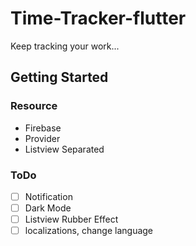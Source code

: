 # Time-Tracker-flutter

Keep tracking your work...

## Getting Started
### Resource
- Firebase
- Provider
- Listview Separated
### ToDo
- [ ] Notification
- [ ] Dark Mode
- [ ] Listview Rubber Effect
- [ ] localizations, change language
